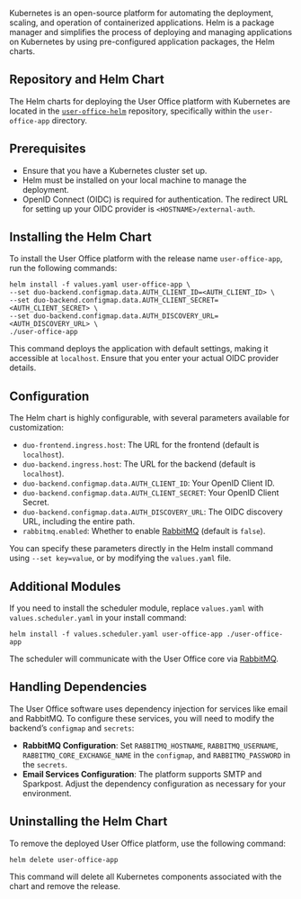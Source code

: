 Kubernetes is an open-source platform for automating the deployment, scaling, and operation of containerized applications. Helm is a package manager and simplifies the process of deploying and managing applications on Kubernetes by using pre-configured application packages, the Helm charts.

## Repository and Helm Chart

The Helm charts for deploying the User Office platform with Kubernetes are located in the [`user-office-helm`](https://github.com/UserOfficeProject/user-office-helm) repository, specifically within the `user-office-app` directory.

## Prerequisites

- Ensure that you have a Kubernetes cluster set up.
- Helm must be installed on your local machine to manage the deployment.
- OpenID Connect (OIDC) is required for authentication. The redirect URL for setting up your OIDC provider is `<HOSTNAME>/external-auth`.

## Installing the Helm Chart

To install the User Office platform with the release name `user-office-app`, run the following commands:

    helm install -f values.yaml user-office-app \
    --set duo-backend.configmap.data.AUTH_CLIENT_ID=<AUTH_CLIENT_ID> \
    --set duo-backend.configmap.data.AUTH_CLIENT_SECRET=<AUTH_CLIENT_SECRET> \
    --set duo-backend.configmap.data.AUTH_DISCOVERY_URL=<AUTH_DISCOVERY_URL> \
    ./user-office-app

This command deploys the application with default settings, making it accessible at `localhost`. Ensure that you enter your actual OIDC provider details.

## Configuration

The Helm chart is highly configurable, with several parameters available for customization:

- `duo-frontend.ingress.host`: The URL for the frontend (default is `localhost`).
- `duo-backend.ingress.host`: The URL for the backend (default is `localhost`).
- `duo-backend.configmap.data.AUTH_CLIENT_ID`: Your OpenID Client ID.
- `duo-backend.configmap.data.AUTH_CLIENT_SECRET`: Your OpenID Client Secret.
- `duo-backend.configmap.data.AUTH_DISCOVERY_URL`: The OIDC discovery URL, including the entire path.
- `rabbitmq.enabled`: Whether to enable [RabbitMQ](rabbitmq.md) (default is `false`).

You can specify these parameters directly in the Helm install command using `--set key=value`, or by modifying the `values.yaml` file.

## Additional Modules

If you need to install the scheduler module, replace `values.yaml` with `values.scheduler.yaml` in your install command:

    helm install -f values.scheduler.yaml user-office-app ./user-office-app

The scheduler will communicate with the User Office core via [RabbitMQ](rabbitmq.md).

## Handling Dependencies

The User Office software uses dependency injection for services like email and RabbitMQ. To configure these services, you will need to modify the backend’s `configmap` and `secrets`:

- **RabbitMQ Configuration**: Set `RABBITMQ_HOSTNAME`, `RABBITMQ_USERNAME`, `RABBITMQ_CORE_EXCHANGE_NAME` in the `configmap`, and `RABBITMQ_PASSWORD` in the `secrets`.
- **Email Services Configuration**: The platform supports SMTP and Sparkpost. Adjust the dependency configuration as necessary for your environment.

## Uninstalling the Helm Chart

To remove the deployed User Office platform, use the following command:

    helm delete user-office-app

This command will delete all Kubernetes components associated with the chart and remove the release.
